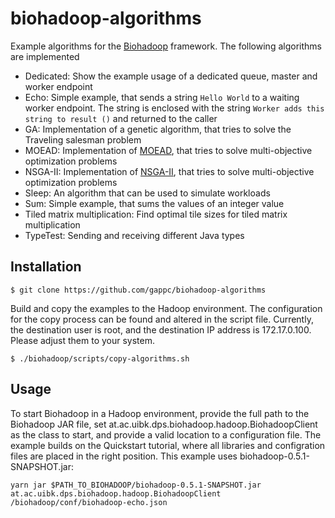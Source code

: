 biohadoop-algorithms
====================

Example algorithms for the [Biohadoop](https://github.com/gappc/biohadoop) framework. The following algorithms are implemented
* Dedicated: Show the example usage of a dedicated queue, master and worker endpoint
* Echo: Simple example, that sends a string `Hello World` to a waiting worker endpoint. The string is enclosed with the string `Worker adds this string to result ()` and returned to the caller
* GA: Implementation of a genetic algorithm, that tries to solve the Traveling salesman problem
* MOEAD: Implementation of [MOEAD](http://dces.essex.ac.uk/staff/qzhang/papers/moead.pdf), that tries to solve multi-objective optimization problems
* NSGA-II: Implementation of [NSGA-II](http://www.iitk.ac.in/kangal/Deb_NSGA-II.pdf), that tries to solve multi-objective optimization problems
* Sleep: An algorithm that can be used to simulate workloads
* Sum: Simple example, that sums the values of an integer value
* Tiled matrix multiplication: Find optimal tile sizes for tiled matrix multiplication
* TypeTest: Sending and receiving different Java types

## Installation
```
$ git clone https://github.com/gappc/biohadoop-algorithms
```
Build and copy the examples to the Hadoop environment. The configuration for the copy process can be found and altered in the script file. Currently, the destination user is root, and the destination IP address is 172.17.0.100. Please adjust them to your system.
```
$ ./biohadoop/scripts/copy-algorithms.sh
```
## Usage
To start Biohadoop in a Hadoop environment, provide the full path to the Biohadoop JAR file, set at.ac.uibk.dps.biohadoop.hadoop.BiohadoopClient as the class to start, and provide a valid location to a configuration file. The example builds on the Quickstart tutorial, where all libraries and configration files are placed in the right position. This example uses biohadoop-0.5.1-SNAPSHOT.jar:
```
yarn jar $PATH_TO_BIOHADOOP/biohadoop-0.5.1-SNAPSHOT.jar at.ac.uibk.dps.biohadoop.hadoop.BiohadoopClient /biohadoop/conf/biohadoop-echo.json
```
